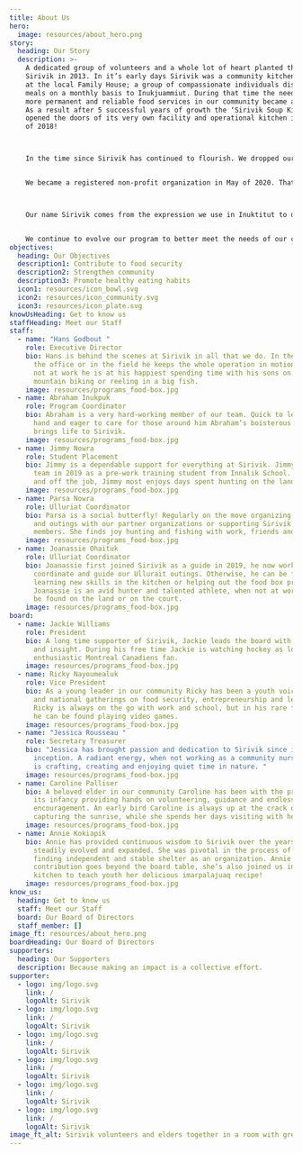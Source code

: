 ```yaml
---
title: About Us
hero:
  image: resources/about_hero.png
story:
  heading: Our Story
  description: >-
    A dedicated group of volunteers and a whole lot of heart planted the seed of
    Sirivik in 2013. In it’s early days Sirivik was a community kitchen program
    at the local Family House; a group of compassionate individuals distributing
    meals on a monthly basis to Inukjuammiut. During that time the need to have
    more permanent and reliable food services in our community became apparent.
    As a result after 5 successful years of growth the ‘Sirivik Soup Kitchen’
    opened the doors of its very own facility and operational kitchen in April
    of 2018!



    In the time since Sirivik has continued to flourish. We dropped our ‘Soup Kitchen’ title to better encapsulate the scope of our work. Operating as a food centre we are able to provide a wider array of programs and initiatives, finding creative solutions to addressing food security in our community. 


    We became a registered non-profit organization in May of 2020. That year with the help of our staff, volunteers and partners we were able to host 135 activities, serve 8379 meals and deliver 3300 food boxes, and we’re only getting started!



    Our name Sirivik comes from the expression we use in Inuktitut to demonstrate our gratitude and excitement before sharing a meal.


    We continue to evolve our program to better meet the needs of our community, as Inukjuak continues to grow and change so will we. Contributing to an Inuit led food system that prioritizes our needs and celebrates our culture and community.
objectives:
  heading: Our Objectives
  description1: Contribute to food security
  description2: Strengthen community
  description3: Promote healthy eating habits
  icon1: resources/icon_bowl.svg
  icon2: resources/icon_community.svg
  icon3: resources/icon_plate.svg
knowUsHeading: Get to know us
staffHeading: Meet our Staff
staff:
  - name: "Hans Godbout "
    role: Executive Director
    bio: Hans is behind the scenes at Sirivik in all that we do. In the kitchen, in
      the office or in the field he keeps the whole operation in motion. When
      not at work he is at his happiest spending time with his sons on the land,
      mountain biking or reeling in a big fish.
    image: resources/programs_food-box.jpg
  - name: Abraham Inukpuk
    role: Program Coordinator
    bio: Abraham is a very hard-working member of our team. Quick to lend a helping
      hand and eager to care for those around him Abraham’s boisterous laughter
      brings life to Sirivik.
    image: resources/programs_food-box.jpg
  - name: Jimmy Nowra
    role: Student Placement
    bio: Jimmy is a dependable support for everything at Sirivik. Jimmy joined the
      team in 2019 as a pre-work training student from Innalik School. Both on
      and off the job, Jimmy most enjoys days spent hunting on the land.
    image: resources/programs_food-box.jpg
  - name: Parsa Nowra
    role: Ulluriat Coordinator
    bio: Parsa is a social butterfly! Regularly on the move organizing activities
      and outings with our partner organizations or supporting Sirivik’s team
      members. She finds joy hunting and fishing with work, friends and family.
    image: resources/programs_food-box.jpg
  - name: Joanassie Ohaituk
    role: Ulluriat Coordinator
    bio: Joanassie first joined Sirivik as a guide in 2019, he now works to
      coordinate and guide our Ullurait outings. Otherwise, he can be found
      learning new skills in the kitchen or helping out the food box program.
      Joanassie is an avid hunter and talented athlete, when not at work he can
      be found on the land or on the court.
    image: resources/programs_food-box.jpg
board:
  - name: Jackie Williams
    role: President
    bio: A long time supporter of Sirivik, Jackie leads the board with positivity
      and insight. During his free time Jackie is watching hockey as loyal and
      enthusiastic Montreal Canadiens fan.
    image: resources/programs_food-box.jpg
  - name: Ricky Nayoumealuk
    role: Vice President
    bio: As a young leader in our community Ricky has been a youth voice at regional
      and national gatherings on food security, entrepreneurship and leadership.
      Ricky is always on the go with work and school, but in his rare free time
      he can be found playing video games.
    image: resources/programs_food-box.jpg
  - name: "Jessica Rousseau "
    role: Secretary Treasurer
    bio: "Jessica has brought passion and dedication to Sirivik since it’s
      inception. A radiant energy, when not working as a community nurse Jessica
      is crafting, creating and enjoying quiet time in nature. "
    image: resources/programs_food-box.jpg
  - name: Caroline Palliser
    bio: A beloved elder in our community Caroline has been with the project since
      its infancy providing hands on volunteering, guidance and endless
      encouragement. An early bird Caroline is always up at the crack of dawn
      capturing the sunrise, while she spends her days visiting with her family.
    image: resources/programs_food-box.jpg
  - name: Annie Kokiapik
    bio: Annie has provided continuous wisdom to Sirivik over the years as it’s
      steadily evolved and expanded. She was pivotal in the process of Sirivik
      finding independent and stable shelter as an organization. Annie’s
      contribution goes beyond the board table, she’s also joined us in the
      kitchen to teach youth her delicious imarpalajuaq recipe!
    image: resources/programs_food-box.jpg
know_us:
  heading: Get to know us
  staff: Meet our Staff
  board: Our Board of Directors
  staff_member: []
image_ft: resources/about_hero.png
boardHeading: Our Board of Directors
supporters:
  heading: Our Supporters
  description: Because making an impact is a collective effort.
supporter:
  - logo: img/logo.svg
    link: /
    logoAlt: Sirivik
  - logo: img/logo.svg
    link: /
    logoAlt: Sirivik
  - logo: img/logo.svg
    link: /
    logoAlt: Sirivik
  - logo: img/logo.svg
    link: /
    logoAlt: Sirivik
  - logo: img/logo.svg
    link: /
    logoAlt: Sirivik
  - logo: img/logo.svg
    link: /
    logoAlt: Sirivik
image_ft_alt: Sirivik volunteers and elders together in a room with green walls and plants
---
```

